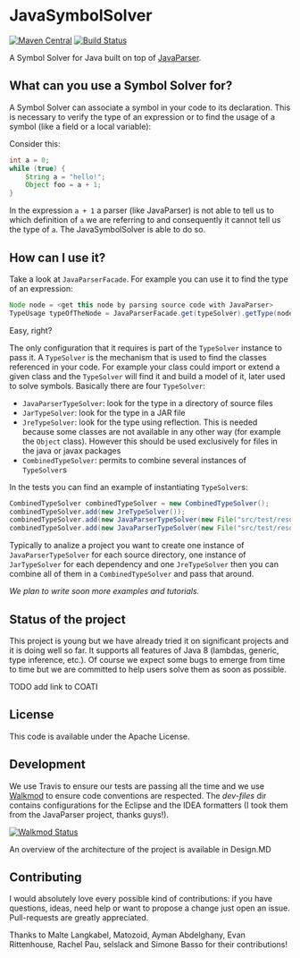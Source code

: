 # JavaSymbolSolver

[![Maven Central](https://img.shields.io/maven-central/v/me.tomassetti/java-symbol-solver-core.svg)](http://search.maven.org/#search%7Cgav%7C1%7Cg%3A%22me.tomassetti%22%20AND%20a%3A%22java-symbol-solver-core%22)
[![Build Status](https://travis-ci.org/javaparser/java-symbol-solver.svg?branch=master)](https://travis-ci.org/ftomassetti/java-symbol-solver)

A Symbol Solver for Java built on top of [JavaParser](https://github.com/javaparser/javaparser/).

## What can you use a Symbol Solver for?

A Symbol Solver can associate a symbol in your code to its declaration. This is necessary to verify the type of an expression or to find the usage of a symbol (like a field or a local variable):

Consider this:

```java
int a = 0;
while (true) {
    String a = "hello!";
    Object foo = a + 1;
}
```

In the expression `a + 1` a parser (like JavaParser) is not able to tell us to which definition of `a` we are referring to and consequently it cannot tell us the type of `a`. The JavaSymbolSolver is able to do so.

## How can I use it?

Take a look at `JavaParserFacade`. For example you can use it to find the type of an expression:

```java
Node node = <get this node by parsing source code with JavaParser>
TypeUsage typeOfTheNode = JavaParserFacade.get(typeSolver).getType(node);
```

Easy, right?

The only configuration that it requires is part of the `TypeSolver` instance to pass it. A `TypeSolver` is the mechanism that is used to find the classes referenced in your code. For example your class could import or extend a given class and the `TypeSolver` will find it and build a model of it, later used to solve symbols. Basically there are four `TypeSolver`:
* `JavaParserTypeSolver`: look for the type in a directory of source files
* `JarTypeSolver`: look for the type in a JAR file
* `JreTypeSolver`: look for the type using reflection. This is needed because some classes are not available in any other way (for example the `Object` class). However this should be used exclusively for files in the java or javax packages
* `CombinedTypeSolver`: permits to combine several instances of `TypeSolver`s

In the tests you can find an example of instantiating `TypeSolver`s:

```java
CombinedTypeSolver combinedTypeSolver = new CombinedTypeSolver();
combinedTypeSolver.add(new JreTypeSolver());
combinedTypeSolver.add(new JavaParserTypeSolver(new File("src/test/resources/javaparser_src/proper_source")));
combinedTypeSolver.add(new JavaParserTypeSolver(new File("src/test/resources/javaparser_src/generated")));
```

Typically to analize a project you want to create one instance of `JavaParserTypeSolver` for each source directory, one instance of `JarTypeSolver` for each dependency and one `JreTypeSolver` then you can combine all of them in a `CombinedTypeSolver` and pass that around.

_We plan to write soon more examples and tutorials._

## Status of the project

This project is young but we have already tried it on significant projects and it is doing well so far. 
It supports all features of Java 8 (lambdas, generic, type inference, etc.). 
Of course we expect some bugs to emerge from time to time but we are committed to help users solve them as soon as possible.

TODO add link to COATI

## License

This code is available under the Apache License.

## Development

We use Travis to ensure our tests are passing all the time and we use [Walkmod](http://walkmod.com) to ensure code conventions are respected.
The _dev-files_ dir contains configurations for the Eclipse and the IDEA formatters (I took them from the JavaParser project, thanks guys!).

[![Walkmod Status](http://walkmod.com/pulls/ftomassetti/java-symbol-solver/master/status.svg)](http://walkmod.com)

An overview of the architecture of the project is available in Design.MD

## Contributing

I would absolutely love every possible kind of contributions: if you have questions, ideas, need help or want to propose a change just open an issue. Pull-requests are greatly appreciated.

Thanks to Malte Langkabel, Matozoid, Ayman Abdelghany, Evan Rittenhouse, Rachel Pau, selslack and Simone Basso for their contributions!

